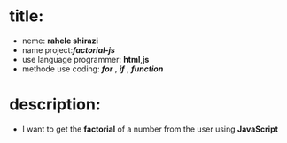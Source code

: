 # title:
* neme: **rahele shirazi**
* name project:***factorial-js***
* use language programmer: **html**,**js**
* methode use coding: ***for*** , ***if*** , ***function***
# description:
* I want to get the **factorial** of a number from the user using **JavaScript**


